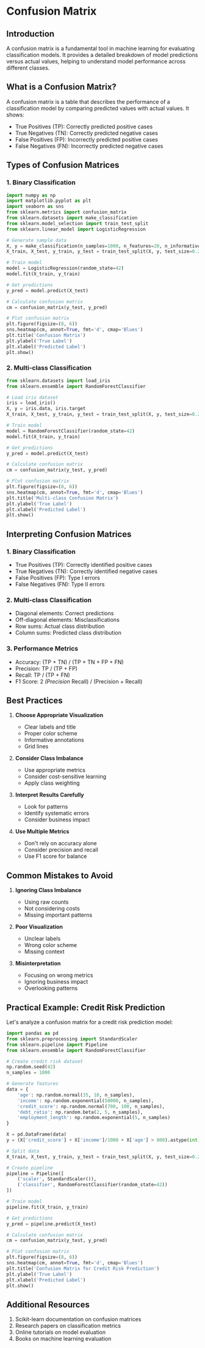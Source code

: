 # Confusion Matrix

## Introduction

A confusion matrix is a fundamental tool in machine learning for evaluating classification models. It provides a detailed breakdown of model predictions versus actual values, helping to understand model performance across different classes.

## What is a Confusion Matrix?

A confusion matrix is a table that describes the performance of a classification model by comparing predicted values with actual values. It shows:

- True Positives (TP): Correctly predicted positive cases
- True Negatives (TN): Correctly predicted negative cases
- False Positives (FP): Incorrectly predicted positive cases
- False Negatives (FN): Incorrectly predicted negative cases

## Types of Confusion Matrices

### 1. Binary Classification

```python
import numpy as np
import matplotlib.pyplot as plt
import seaborn as sns
from sklearn.metrics import confusion_matrix
from sklearn.datasets import make_classification
from sklearn.model_selection import train_test_split
from sklearn.linear_model import LogisticRegression

# Generate sample data
X, y = make_classification(n_samples=1000, n_features=20, n_informative=15, random_state=42)
X_train, X_test, y_train, y_test = train_test_split(X, y, test_size=0.2, random_state=42)

# Train model
model = LogisticRegression(random_state=42)
model.fit(X_train, y_train)

# Get predictions
y_pred = model.predict(X_test)

# Calculate confusion matrix
cm = confusion_matrix(y_test, y_pred)

# Plot confusion matrix
plt.figure(figsize=(8, 6))
sns.heatmap(cm, annot=True, fmt='d', cmap='Blues')
plt.title('Confusion Matrix')
plt.ylabel('True Label')
plt.xlabel('Predicted Label')
plt.show()
```

### 2. Multi-class Classification

```python
from sklearn.datasets import load_iris
from sklearn.ensemble import RandomForestClassifier

# Load iris dataset
iris = load_iris()
X, y = iris.data, iris.target
X_train, X_test, y_train, y_test = train_test_split(X, y, test_size=0.2, random_state=42)

# Train model
model = RandomForestClassifier(random_state=42)
model.fit(X_train, y_train)

# Get predictions
y_pred = model.predict(X_test)

# Calculate confusion matrix
cm = confusion_matrix(y_test, y_pred)

# Plot confusion matrix
plt.figure(figsize=(8, 6))
sns.heatmap(cm, annot=True, fmt='d', cmap='Blues')
plt.title('Multi-class Confusion Matrix')
plt.ylabel('True Label')
plt.xlabel('Predicted Label')
plt.show()
```

## Interpreting Confusion Matrices

### 1. Binary Classification

- True Positives (TP): Correctly identified positive cases
- True Negatives (TN): Correctly identified negative cases
- False Positives (FP): Type I errors
- False Negatives (FN): Type II errors

### 2. Multi-class Classification

- Diagonal elements: Correct predictions
- Off-diagonal elements: Misclassifications
- Row sums: Actual class distribution
- Column sums: Predicted class distribution

### 3. Performance Metrics

- Accuracy: (TP + TN) / (TP + TN + FP + FN)
- Precision: TP / (TP + FP)
- Recall: TP / (TP + FN)
- F1 Score: 2 *(Precision* Recall) / (Precision + Recall)

## Best Practices

1. **Choose Appropriate Visualization**
   - Clear labels and title
   - Proper color scheme
   - Informative annotations
   - Grid lines

2. **Consider Class Imbalance**
   - Use appropriate metrics
   - Consider cost-sensitive learning
   - Apply class weighting

3. **Interpret Results Carefully**
   - Look for patterns
   - Identify systematic errors
   - Consider business impact

4. **Use Multiple Metrics**
   - Don't rely on accuracy alone
   - Consider precision and recall
   - Use F1 score for balance

## Common Mistakes to Avoid

1. **Ignoring Class Imbalance**
   - Using raw counts
   - Not considering costs
   - Missing important patterns

2. **Poor Visualization**
   - Unclear labels
   - Wrong color scheme
   - Missing context

3. **Misinterpretation**
   - Focusing on wrong metrics
   - Ignoring business impact
   - Overlooking patterns

## Practical Example: Credit Risk Prediction

Let's analyze a confusion matrix for a credit risk prediction model:

```python
import pandas as pd
from sklearn.preprocessing import StandardScaler
from sklearn.pipeline import Pipeline
from sklearn.ensemble import RandomForestClassifier

# Create credit risk dataset
np.random.seed(42)
n_samples = 1000

# Generate features
data = {
    'age': np.random.normal(35, 10, n_samples),
    'income': np.random.exponential(50000, n_samples),
    'credit_score': np.random.normal(700, 100, n_samples),
    'debt_ratio': np.random.beta(2, 5, n_samples),
    'employment_length': np.random.exponential(5, n_samples)
}

X = pd.DataFrame(data)
y = (X['credit_score'] + X['income']/1000 + X['age'] > 800).astype(int)

# Split data
X_train, X_test, y_train, y_test = train_test_split(X, y, test_size=0.2, random_state=42)

# Create pipeline
pipeline = Pipeline([
    ('scaler', StandardScaler()),
    ('classifier', RandomForestClassifier(random_state=42))
])

# Train model
pipeline.fit(X_train, y_train)

# Get predictions
y_pred = pipeline.predict(X_test)

# Calculate confusion matrix
cm = confusion_matrix(y_test, y_pred)

# Plot confusion matrix
plt.figure(figsize=(8, 6))
sns.heatmap(cm, annot=True, fmt='d', cmap='Blues')
plt.title('Confusion Matrix for Credit Risk Prediction')
plt.ylabel('True Label')
plt.xlabel('Predicted Label')
plt.show()
```

## Additional Resources

1. Scikit-learn documentation on confusion matrices
2. Research papers on classification metrics
3. Online tutorials on model evaluation
4. Books on machine learning evaluation
